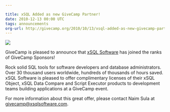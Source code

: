 ```yaml
---

title: xSQL Added as new GiveCamp Partner!
date: 2010-12-13 00:00 UTC
tags: announcements
org-url: http://givecamp.org/2010/10/13/xsql-added-as-new-givecamp-partner/
---
```


[![](/img/national-partners/xSQLLogo.jpg)](https://xsqlsoftware.com/)


GiveCamp is pleased to announce that [xSQL Software](https://xsqlsoftware.com/) has joined the ranks of GiveCamp Sponsors!

Rock solid SQL tools for software developers and database administrators. Over 30 thousand users worldwide, hundreds of thousands of hours saved. xSQL Software is pleased to offer complimentary licenses of their xSQL Object, xSQL Data Compare and Script Executor products to development teams building applications at a GiveCamp event.

For more information about this great offer, please contact Naim Sula at <givecamp@xsqlsoftware.com>.
